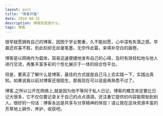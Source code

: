 ```yaml
---
layout: post
title: "博客开篇"
date: 2018-08-31
description: 博客到底是什么。
tags: 博客
---
```


很早就愿拥有自己的博客，因困于学业繁重，久不能如愿，心中深有失落之感。早晨还欢喜不胜，到此刻却无丝毫笔墨，无奈作此篇，来填补空白的画卷。

博客是以网络作为载体，简易迅速便捷地发布自己的心得，及时有效轻松地与他人进行交流，再集丰富多彩的个性化展示于一体的综合性平台。

但是，要真正了解什么是博客，最佳的方式就是自己马上去实践一下，实践出真知。如果说我以前对博客还很陌生，那我现在可以说是再熟悉不过了。　　  

博客,之所以公开在网络上,就是因为他不等同于私人日记，博客的概念肯定要比日记大很多，它不仅仅要记录关于自己的点点滴滴，还注重它提供的内容能帮助到别人。很好的一句话：博客永远是共享与分享精神的体现！请让我在这块资源丰富的芳草地上耕作，养护，收获吧。
